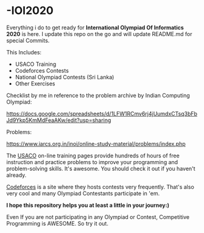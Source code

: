 # -IOI2020

Everything i do to get ready for **International Olympiad Of Informatics 2020** is here.
I update this repo on the go and will update README.md for special Commits.

This Includes:

- USACO Training
- Codeforces Contests
- National Olympiad Contests (Sri Lanka)
- Other Exercises

Checklist by me in reference to the problem archive by Indian Computing Olympiad:

https://docs.google.com/spreadsheets/d/1LFW1RCmv6rj4jUumdxCTsq3bFbJd9Ykp5KmMdFeaAKw/edit?usp=sharing

Problems:

https://www.iarcs.org.in/inoi/online-study-material/problems/index.php


The [USACO](https://train.usaco.org/) on-line training pages provide hundreds of hours of free instruction and practice problems to improve your programming and problem-solving skills. It's awesome. You should check it out if you haven't already.


[Codeforces](https://codeforces.com/) is a  site where they hosts contests very frequently. That's also very cool and many Olympiad Contestants participate in 'em.

**I hope this repository helps you at least a little in your journey:)**

Even If you are not  participating in any Olympiad or Contest, Competitive Programming is AWESOME. So try it out.

